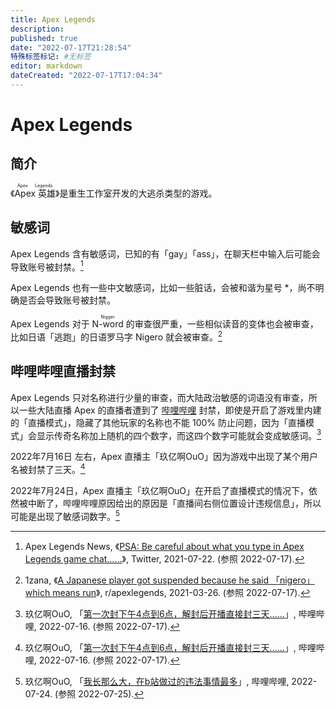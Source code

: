 ```yaml
---
title: Apex Legends
description:
published: true
date: "2022-07-17T21:28:54"
特殊标签标记: #无标签
editor: markdown
dateCreated: "2022-07-17T17:04:34"
---
```


# Apex Legends

## 简介

《<ruby>Apex 英雄<rp>(</rp><rt>Apex Legends</rt><rp>)</rp></ruby>》是重生工作室开发的大逃杀类型的游戏。

## 敏感词

Apex Legends 含有敏感词，已知的有「gay」「ass」，在聊天栏中输入后可能会导致账号被封禁。[^1418162833829867522]

[^1418162833829867522]: Apex Legends News, 《[PSA: Be careful about what you type in Apex Legends game chat……](https://web.archive.org/web/20210722105553/https://twitter.com/alphaINTEL/status/1418162833829867522)》, Twitter, 2021-07-22. (参照 2022-07-17).

Apex Legends 也有一些中文敏感词，比如一些脏话，会被和谐为星号 \*，尚不明确是否会导致账号被封禁。

Apex Legends 对于 <ruby>N-word<rp>(</rp><rt>Nigger</rt><rp>)</rp></ruby> 的审查很严重，一些相似读音的变体也会被审查，比如日语「逃跑」的日语罗马字 Nigero 就会被审查。[^mdggh6]

[^mdggh6]: 1zana, 《[A Japanese player got suspended because he said 「nigero」 which means run](https://web.archive.org/web/20220105051846/https://www.reddit.com/r/apexlegends/comments/mdggh6/a_japanese_player_got_suspended_because_he_said/)》, r/apexlegends, 2021-03-26. (参照 2022-07-17).

## 哔哩哔哩直播封禁

Apex Legends 只对名称进行少量的审查，而大陆政治敏感的词语没有审查，所以一些大陆直播 Apex 的直播者遭到了 [哔哩哔哩][] 封禁，即使是开启了游戏里内建的「直播模式」，隐藏了其他玩家的名称也不能 100% 防止问题，因为「直播模式」会显示传奇名称加上随机的四个数字，而这四个数字可能就会变成敏感词。[^dTnAe]

[哔哩哔哩]: /website/哔哩哔哩弹幕网.md

[^dTnAe]: 玖亿啊OuO, 「[第一次封下午4点到6点，解封后开播直接封三天……](https://archive.ph/dTnAe "https://t.bilibili.com/683496925316513813")」, 哔哩哔哩, 2022-07-16. (参照 2022-07-17).

2022年7月16日 左右，Apex 直播主「玖亿啊OuO」因为游戏中出现了某个用户名被封禁了三天。[^dTnAe]

2022年7月24日，Apex 直播主「玖亿啊OuO」在开启了直播模式的情况下，依然被中断了，哔哩哔哩原因给出的原因是「直播间右侧位置设计违规信息」，所以可能是出现了敏感词数字。[^QTIRY]

[^QTIRY]: 玖亿啊OuO, 「[我长那么大，在b站做过的违法事情最多](https://archive.ph/QTIRY "https://t.bilibili.com/686456011516543097")」, 哔哩哔哩, 2022-07-24. (参照 2022-07-25).

